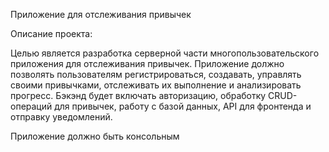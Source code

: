 Приложение для отслеживания привычек



Описание проекта:

Целью является разработка серверной части многопользовательского приложения для отслеживания привычек. 
Приложение должно позволять пользователям регистрироваться, создавать, управлять своими привычками, отслеживать их выполнение и анализировать прогресс. 
Бэкэнд будет включать авторизацию, обработку CRUD-операций для привычек, работу с базой данных, API для фронтенда и отправку уведомлений.

Приложение должно быть консольным
